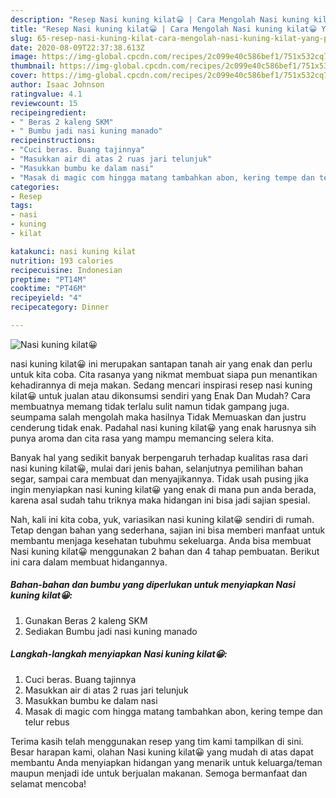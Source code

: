 ```yaml
---
description: "Resep Nasi kuning kilat😀 | Cara Mengolah Nasi kuning kilat😀 Yang Paling Enak"
title: "Resep Nasi kuning kilat😀 | Cara Mengolah Nasi kuning kilat😀 Yang Paling Enak"
slug: 65-resep-nasi-kuning-kilat-cara-mengolah-nasi-kuning-kilat-yang-paling-enak
date: 2020-08-09T22:37:38.613Z
image: https://img-global.cpcdn.com/recipes/2c099e40c586bef1/751x532cq70/nasi-kuning-kilat😀-foto-resep-utama.jpg
thumbnail: https://img-global.cpcdn.com/recipes/2c099e40c586bef1/751x532cq70/nasi-kuning-kilat😀-foto-resep-utama.jpg
cover: https://img-global.cpcdn.com/recipes/2c099e40c586bef1/751x532cq70/nasi-kuning-kilat😀-foto-resep-utama.jpg
author: Isaac Johnson
ratingvalue: 4.1
reviewcount: 15
recipeingredient:
- " Beras 2 kaleng SKM"
- " Bumbu jadi nasi kuning manado"
recipeinstructions:
- "Cuci beras. Buang tajinnya"
- "Masukkan air di atas 2 ruas jari telunjuk"
- "Masukkan bumbu ke dalam nasi"
- "Masak di magic com hingga matang tambahkan abon, kering tempe dan telur rebus"
categories:
- Resep
tags:
- nasi
- kuning
- kilat

katakunci: nasi kuning kilat 
nutrition: 193 calories
recipecuisine: Indonesian
preptime: "PT14M"
cooktime: "PT46M"
recipeyield: "4"
recipecategory: Dinner

---
```



![Nasi kuning kilat😀](https://img-global.cpcdn.com/recipes/2c099e40c586bef1/751x532cq70/nasi-kuning-kilat😀-foto-resep-utama.jpg)


nasi kuning kilat😀 ini merupakan santapan tanah air yang enak dan perlu untuk kita coba. Cita rasanya yang nikmat membuat siapa pun menantikan kehadirannya di meja makan.
Sedang mencari inspirasi resep nasi kuning kilat😀 untuk jualan atau dikonsumsi sendiri yang Enak Dan Mudah? Cara membuatnya memang tidak terlalu sulit namun tidak gampang juga. seumpama salah mengolah maka hasilnya Tidak Memuaskan dan justru cenderung tidak enak. Padahal nasi kuning kilat😀 yang enak harusnya sih punya aroma dan cita rasa yang mampu memancing selera kita.

Banyak hal yang sedikit banyak berpengaruh terhadap kualitas rasa dari nasi kuning kilat😀, mulai dari jenis bahan, selanjutnya pemilihan bahan segar, sampai cara membuat dan menyajikannya. Tidak usah pusing jika ingin menyiapkan nasi kuning kilat😀 yang enak di mana pun anda berada, karena asal sudah tahu triknya maka hidangan ini bisa jadi sajian spesial.




Nah, kali ini kita coba, yuk, variasikan nasi kuning kilat😀 sendiri di rumah. Tetap dengan bahan yang sederhana, sajian ini bisa memberi manfaat untuk membantu menjaga kesehatan tubuhmu sekeluarga. Anda bisa membuat Nasi kuning kilat😀 menggunakan 2 bahan dan 4 tahap pembuatan. Berikut ini cara dalam membuat hidangannya.

<!--inarticleads1-->

##### Bahan-bahan dan bumbu yang diperlukan untuk menyiapkan Nasi kuning kilat😀:

1. Gunakan  Beras 2 kaleng SKM
1. Sediakan  Bumbu jadi nasi kuning manado




<!--inarticleads2-->

##### Langkah-langkah menyiapkan Nasi kuning kilat😀:

1. Cuci beras. Buang tajinnya
1. Masukkan air di atas 2 ruas jari telunjuk
1. Masukkan bumbu ke dalam nasi
1. Masak di magic com hingga matang tambahkan abon, kering tempe dan telur rebus




Terima kasih telah menggunakan resep yang tim kami tampilkan di sini. Besar harapan kami, olahan Nasi kuning kilat😀 yang mudah di atas dapat membantu Anda menyiapkan hidangan yang menarik untuk keluarga/teman maupun menjadi ide untuk berjualan makanan. Semoga bermanfaat dan selamat mencoba!
